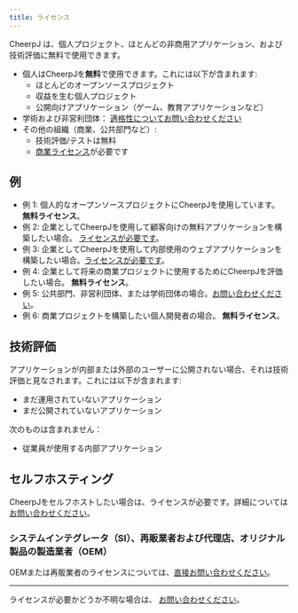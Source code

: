 ```yaml
---
title: ライセンス
---
```


CheerpJ は、個人プロジェクト、ほとんどの非商用アプリケーション、および技術評価に無料で使用できます。

- 個人はCheerpJを**無料**で使用できます。これには以下が含まれます:
  - ほとんどのオープンソースプロジェクト
  - 収益を生む個人プロジェクト
  - 公開向けアプリケーション（ゲーム、教育アプリケーションなど）
- 学術および非営利団体： [適格性についてお問い合わせください][contact]
- その他の組織（商業、公共部門など）:
  - 技術評価/テストは無料
  - [商業ライセンス][licensing]が必要です

## 例

- 例 1: 個人的なオープンソースプロジェクトにCheerpJを使用しています。 **無料ライセンス**。
- 例 2: 企業としてCheerpJを使用して顧客向けの無料アプリケーションを構築したい場合。 [ライセンスが必要です][licensing]。
- 例 3: 企業としてCheerpJを使用して内部使用のウェブアプリケーションを構築したい場合。[ライセンスが必要です][licensing]。
- 例 4: 企業として将来の商業プロジェクトに使用するためにCheerpJを評価したい場合。 **無料ライセンス**。
- 例 5: 公共部門、非営利団体、または学術団体の場合。[お問い合わせください][contact]。
- 例 6: 商業プロジェクトを構築したい個人開発者の場合。 **無料ライセンス**。

## 技術評価

アプリケーションが内部または外部のユーザーに公開されない場合、それは技術評価と見なされます。これには以下が含まれます:

- まだ運用されていないアプリケーション
- まだ公開されていないアプリケーション

次のものは含まれません：

- 従業員が使用する内部アプリケーション

## セルフホスティング

CheerpJをセルフホストしたい場合は、ライセンスが必要です。詳細については[お問い合わせください][contact]。

### システムインテグレータ（SI）、再販業者および代理店、オリジナル製品の製造業者（OEM）

OEMまたは再販業者のライセンスについては、[直接お問い合わせください][contact]。

---

ライセンスが必要かどうか不明な場合は、 [お問い合わせください][contact]。

[licensing]: https://cheerpj.com/licensing/
[contact]: https://cheerpj.com/contact/
